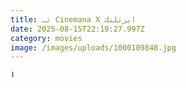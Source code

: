 ```yaml
---
title: تـ Cinemana X ايرثلنك
date: 2025-08-15T22:19:27.997Z
category: movies
image: /images/uploads/1000109848.jpg
---
```

```ags
ا
```